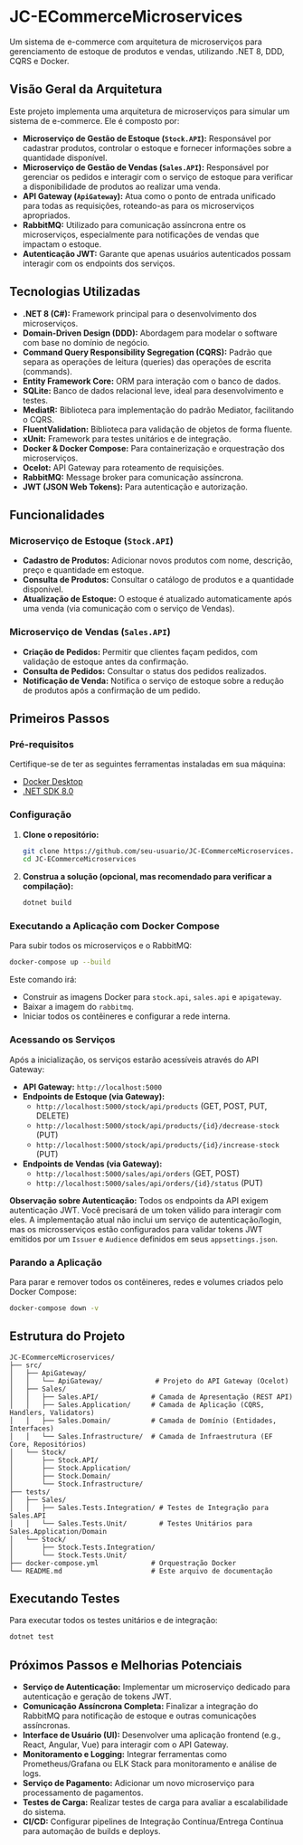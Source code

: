# JC-ECommerceMicroservices

Um sistema de e-commerce com arquitetura de microserviços para gerenciamento de estoque de produtos e vendas, utilizando .NET 8, DDD, CQRS e Docker.

## Visão Geral da Arquitetura

Este projeto implementa uma arquitetura de microserviços para simular um sistema de e-commerce. Ele é composto por:

-   **Microserviço de Gestão de Estoque (`Stock.API`):** Responsável por cadastrar produtos, controlar o estoque e fornecer informações sobre a quantidade disponível.
-   **Microserviço de Gestão de Vendas (`Sales.API`):** Responsável por gerenciar os pedidos e interagir com o serviço de estoque para verificar a disponibilidade de produtos ao realizar uma venda.
-   **API Gateway (`ApiGateway`):** Atua como o ponto de entrada unificado para todas as requisições, roteando-as para os microserviços apropriados.
-   **RabbitMQ:** Utilizado para comunicação assíncrona entre os microserviços, especialmente para notificações de vendas que impactam o estoque.
-   **Autenticação JWT:** Garante que apenas usuários autenticados possam interagir com os endpoints dos serviços.

## Tecnologias Utilizadas

-   **.NET 8 (C#):** Framework principal para o desenvolvimento dos microserviços.
-   **Domain-Driven Design (DDD):** Abordagem para modelar o software com base no domínio de negócio.
-   **Command Query Responsibility Segregation (CQRS):** Padrão que separa as operações de leitura (queries) das operações de escrita (commands).
-   **Entity Framework Core:** ORM para interação com o banco de dados.
-   **SQLite:** Banco de dados relacional leve, ideal para desenvolvimento e testes.
-   **MediatR:** Biblioteca para implementação do padrão Mediator, facilitando o CQRS.
-   **FluentValidation:** Biblioteca para validação de objetos de forma fluente.
-   **xUnit:** Framework para testes unitários e de integração.
-   **Docker & Docker Compose:** Para containerização e orquestração dos microserviços.
-   **Ocelot:** API Gateway para roteamento de requisições.
-   **RabbitMQ:** Message broker para comunicação assíncrona.
-   **JWT (JSON Web Tokens):** Para autenticação e autorização.

## Funcionalidades

### Microserviço de Estoque (`Stock.API`)

-   **Cadastro de Produtos:** Adicionar novos produtos com nome, descrição, preço e quantidade em estoque.
-   **Consulta de Produtos:** Consultar o catálogo de produtos e a quantidade disponível.
-   **Atualização de Estoque:** O estoque é atualizado automaticamente após uma venda (via comunicação com o serviço de Vendas).

### Microserviço de Vendas (`Sales.API`)

-   **Criação de Pedidos:** Permitir que clientes façam pedidos, com validação de estoque antes da confirmação.
-   **Consulta de Pedidos:** Consultar o status dos pedidos realizados.
-   **Notificação de Venda:** Notifica o serviço de estoque sobre a redução de produtos após a confirmação de um pedido.

## Primeiros Passos

### Pré-requisitos

Certifique-se de ter as seguintes ferramentas instaladas em sua máquina:

-   [Docker Desktop](https://www.docker.com/products/docker-desktop)
-   [.NET SDK 8.0](https://dotnet.microsoft.com/download/dotnet/8.0)

### Configuração

1.  **Clone o repositório:**
    ```bash
    git clone https://github.com/seu-usuario/JC-ECommerceMicroservices.git
    cd JC-ECommerceMicroservices
    ```

2.  **Construa a solução (opcional, mas recomendado para verificar a compilação):**
    ```bash
    dotnet build
    ```

### Executando a Aplicação com Docker Compose

Para subir todos os microserviços e o RabbitMQ:

```bash
docker-compose up --build
```

Este comando irá:
-   Construir as imagens Docker para `stock.api`, `sales.api` e `apigateway`.
-   Baixar a imagem do `rabbitmq`.
-   Iniciar todos os contêineres e configurar a rede interna.

### Acessando os Serviços

Após a inicialização, os serviços estarão acessíveis através do API Gateway:

-   **API Gateway:** `http://localhost:5000`
-   **Endpoints de Estoque (via Gateway):**
    -   `http://localhost:5000/stock/api/products` (GET, POST, PUT, DELETE)
    -   `http://localhost:5000/stock/api/products/{id}/decrease-stock` (PUT)
    -   `http://localhost:5000/stock/api/products/{id}/increase-stock` (PUT)
-   **Endpoints de Vendas (via Gateway):**
    -   `http://localhost:5000/sales/api/orders` (GET, POST)
    -   `http://localhost:5000/sales/api/orders/{id}/status` (PUT)

**Observação sobre Autenticação:** Todos os endpoints da API exigem autenticação JWT. Você precisará de um token válido para interagir com eles. A implementação atual não inclui um serviço de autenticação/login, mas os microsserviços estão configurados para validar tokens JWT emitidos por um `Issuer` e `Audience` definidos em seus `appsettings.json`.

### Parando a Aplicação

Para parar e remover todos os contêineres, redes e volumes criados pelo Docker Compose:

```bash
docker-compose down -v
```

## Estrutura do Projeto

```
JC-ECommerceMicroservices/
├── src/
│   ├── ApiGateway/
│   │   └── ApiGateway/             # Projeto do API Gateway (Ocelot)
│   ├── Sales/
│   │   ├── Sales.API/             # Camada de Apresentação (REST API)
│   │   ├── Sales.Application/     # Camada de Aplicação (CQRS, Handlers, Validators)
│   │   ├── Sales.Domain/          # Camada de Domínio (Entidades, Interfaces)
│   │   └── Sales.Infrastructure/  # Camada de Infraestrutura (EF Core, Repositórios)
│   └── Stock/
│       ├── Stock.API/
│       ├── Stock.Application/
│       ├── Stock.Domain/
│       └── Stock.Infrastructure/
├── tests/
│   ├── Sales/
│   │   ├── Sales.Tests.Integration/ # Testes de Integração para Sales.API
│   │   └── Sales.Tests.Unit/        # Testes Unitários para Sales.Application/Domain
│   └── Stock/
│       ├── Stock.Tests.Integration/
│       └── Stock.Tests.Unit/
├── docker-compose.yml             # Orquestração Docker
└── README.md                      # Este arquivo de documentação
```

## Executando Testes

Para executar todos os testes unitários e de integração:

```bash
dotnet test
```

## Próximos Passos e Melhorias Potenciais

-   **Serviço de Autenticação:** Implementar um microserviço dedicado para autenticação e geração de tokens JWT.
-   **Comunicação Assíncrona Completa:** Finalizar a integração do RabbitMQ para notificação de estoque e outras comunicações assíncronas.
-   **Interface de Usuário (UI):** Desenvolver uma aplicação frontend (e.g., React, Angular, Vue) para interagir com o API Gateway.
-   **Monitoramento e Logging:** Integrar ferramentas como Prometheus/Grafana ou ELK Stack para monitoramento e análise de logs.
-   **Serviço de Pagamento:** Adicionar um novo microserviço para processamento de pagamentos.
-   **Testes de Carga:** Realizar testes de carga para avaliar a escalabilidade do sistema.
-   **CI/CD:** Configurar pipelines de Integração Contínua/Entrega Contínua para automação de builds e deploys.
